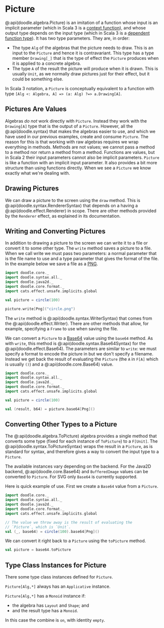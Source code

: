 # Picture

@:api(doodle.algebra.Picture) is an imitation of a function whose input is an implicit parameter (which in Scala 3 is a [context function][context-function]), and whose output type depends on the input type (which in Scala 3 is a [dependent function type]). It has two type parameters. They are, in order:

- The type `Alg` of the algebras that the picture needs to draw. This is an input to the `Picture` and hence it is contravariant. This type has a type member `Drawing[_]` that is the type of effect the `Picture` produces when it is applied to a concrete algebra.
- The type `A` of the result the picture will produce when it is drawn. This is usually `Unit`, as we normally draw pictures just for their effect, but it could be something else.

In Scala 3 notation, a `Picture` is conceptually equivalent to a function with type `[Alg <: Algebra, A] => (a: Alg) ?=> a.Drawing[A]`.


## Pictures Are Values

Algebras *do not* work directly with `Picture`. Instead they work with the `Drawing[A]` type that is the output of a `Picture`. However, all the @:api(doodle.syntax) that makes the algebras easier to use, and which we have used in our previous examples, create and consume `Picture`. The reason for this is that working with raw algebras requires we wrap everything in methods. Methods are not values; we cannot pass a method to a method nor return a method from a method. Functions are values, but in Scala 2 their input parameters cannot also be implicit parameters. `Picture` is like a function with an implicit input parameter. It also provides a bit more structure than using functions directly. When we see a `Picture` we know exactly what we're dealing with.

[context-function]: https://docs.scala-lang.org/scala3/reference/contextual/context-functions.html
[dependent function type]: https://docs.scala-lang.org/scala3/reference/new-types/dependent-function-types.html

## Drawing Pictures

We can draw a picture to the screen using the `draw` method. This is @:api(doodle.syntax.RendererSyntax) that depends on a having a @:api(doodle.effect.Renderer) in scope. There are other methods provided by the `Renderer` effect, as explained in its documentation.


## Writing and Converting Pictures

In addition to drawing a picture to the screen we can write it to a file or convert it to some other type. The `write` method saves a picture to a file. When we call write we must pass two parameters: a normal parameter that is the file name to use and a type parameter that gives the format of the file. In the example below we save a file as a [PNG][png].

```scala mdoc:silent
import doodle.core._
import doodle.syntax.all._
import doodle.java2d._
import doodle.core.format._
import cats.effect.unsafe.implicits.global

val picture = circle(100)

picture.write[Png]("circle.png")
```

The `write` method is @:api(doodle.syntax.WriterSyntax) that comes from the @:api(doodle.effect.Writer). There are other methods that allow, for example, specifying a `Frame` to use when saving the file.

We can convert a `Picture` to a [Base64][base64] value using the `base64` method. As with `write`, this method is @:api(doodle.syntax.Base64Syntax) for the @:api(doodle.effect.Base64). The parameters are similar to `write`: we must specify a format to encode the picture in but we don't specify a filename. Instead we get back the result of evaluating the `Picture` (the `A` in `F[A]` which is usually `()`) and a @:api(doodle.core.Base64) value.

```scala mdoc:silent:reset
import doodle.core._
import doodle.syntax.all._
import doodle.java2d._
import doodle.core.format._
import cats.effect.unsafe.implicits.global

val picture = circle(100)

val (result, b64) = picture.base64[Png]()
```


## Converting Other Types to a Picture

The @:api(doodle.algebra.ToPicture) algebra provides a single method that converts some type (fixed for each instance of `ToPicture`) to a `F[Unit]`. The @:api(doodle.syntax.ToPictureSyntax) wraps the result in a `Picture`, as is standard for syntax, and therefore gives a way to convert the input type to a `Picture`.

The available instances vary depending on the backend. For the Java2D backend, @:api(doodle.core.Base64) and `BufferedImage` values can be converted to `Picture`. For SVG only `Base64` is currently supported.

Here is quick example of use. First we create a `Base64` value from a `Picture`.

```scala mdoc:silent:reset
import doodle.core._
import doodle.syntax.all._
import doodle.java2d._
import doodle.core.format._
import cats.effect.unsafe.implicits.global
```
```scala mdoc:silent
// The value we throw away is the result of evaluating the
// `Picture`, which is `Unit`.
val (_, base64) = circle(100).base64[Png]()
```

We can convert it right back to a `Picture` using the `toPicture` method.

```scala mdoc:silent
val picture = base64.toPicture
```


## Type Class Instances for Picture

There some type class instances defined for `Picture`.

`Picture[Alg,*]` always has an `Applicative` instance.

`Picture[Alg,*]` has a `Monoid` instance if:

- the algebra has `Layout` and `Shape`; and
- and the result type has a `Monoid`.
   
In this case the combine is `on`, with identity `empty`.


[png]: https://en.wikipedia.org/wiki/Portable_Network_Graphics
[base64]: https://en.wikipedia.org/wiki/Base64
